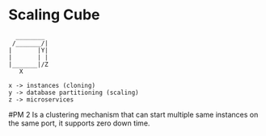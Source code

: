 # Scaling Cube
```
  ________
 /_______/|
|       |Y|
|       | |
|_______|/Z
   X

x -> instances (cloning)
y -> database partitioning (scaling)
z -> microservices
```

#PM 2
Is a clustering mechanism that can start multiple same instances on the same port, it supports zero down time.
